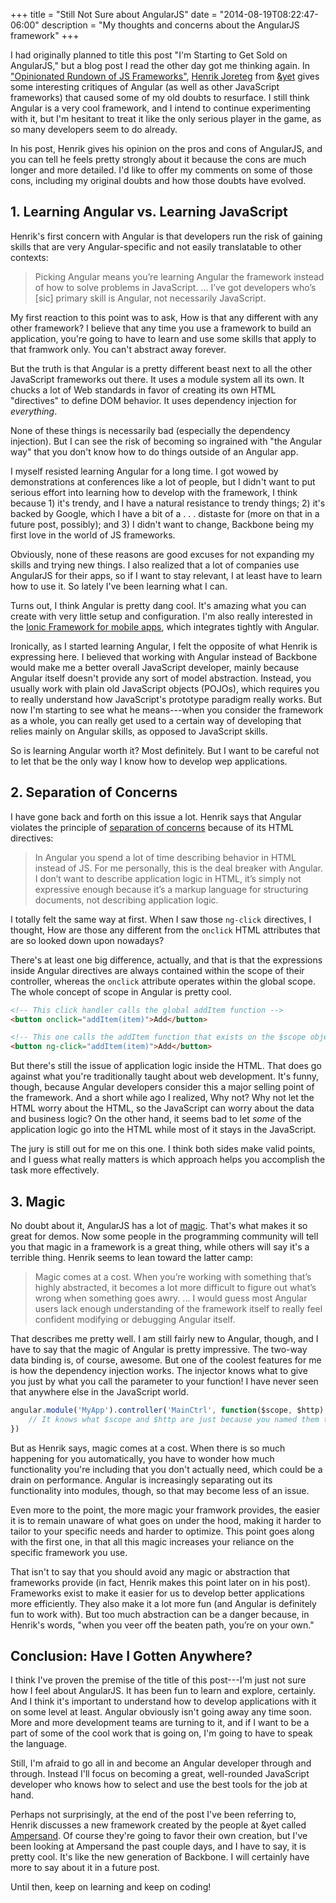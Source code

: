 +++
title = "Still Not Sure about AngularJS"
date = "2014-08-19T08:22:47-06:00"
description = "My thoughts and concerns about the AngularJS framework"
+++

I had originally planned to title this post "I'm Starting to Get Sold on
AngularJS," but a blog post I read the other day got me thinking again. In
["Opinionated Rundown of JS Frameworks"](https://blog.andyet.com/2014/08/13/opinionated-rundown-of-js-frameworks),
[Henrik Joreteg](https://twitter.com/HenrikJoreteg) from
[&yet](http://andyet.com) gives some interesting critiques of Angular (as well
as other JavaScript frameworks) that caused some of my old doubts to resurface.
I still think Angular is a very cool framework, and I intend to continue
experimenting with it, but I'm hesitant to treat it like the only serious player
in the game, as so many developers seem to do already.

<!--more-->

In his post, Henrik gives his opinion on the pros and cons of AngularJS, and you
can tell he feels pretty strongly about it because the cons are much longer and
more detailed. I'd like to offer my comments on some of those cons, including my
original doubts and how those doubts have evolved.

## 1. Learning Angular vs. Learning JavaScript

Henrik's first concern with Angular is that developers run the risk of gaining
skills that are very Angular-specific and not easily translatable to other
contexts:

> Picking Angular means you’re learning Angular the framework instead of how to
> solve problems in JavaScript. ... I’ve got developers who’s [sic] primary
> skill is Angular, not necessarily JavaScript.

My first reaction to this point was to ask, How is that any different with any
other framework? I believe that any time you use a framework to build an
application, you're going to have to learn and use some skills that apply to
that framwork only. You can't abstract away forever.

But the truth is that Angular is a pretty different beast next to all the other
JavaScript frameworks out there. It uses a module system all its own. It chucks
a lot of Web standards in favor of creating its own HTML "directives" to define
DOM behavior. It uses dependency injection for _everything_.

None of these things is necessarily bad (especially the dependency injection).
But I can see the risk of becoming so ingrained with "the Angular way" that you
don't know how to do things outside of an Angular app.

I myself resisted learning Angular for a long time. I got wowed by
demonstrations at conferences like a lot of people, but I didn't want to put
serious effort into learning how to develop with the framework, I think
because 1) it's trendy, and I have a natural resistance to trendy things; 2)
it's backed by Google, which I have a bit of a . . . distaste for (more on that
in a future post, possibly); and 3) I didn't want to change, Backbone being my
first love in the world of JS frameworks.

Obviously, none of these reasons are good excuses for not expanding my skills
and trying new things. I also realized that a lot of companies use AngularJS for
their apps, so if I want to stay relevant, I at least have to learn how to use
it. So lately I've been learning what I can.

Turns out, I think Angular is pretty dang cool. It's amazing what you can create
with very little setup and configuration. I'm also really interested in the
[Ionic Framework for mobile apps](http://ionicframework.com), which integrates
tightly with Angular.

Ironically, as I started learning Angular, I felt the opposite of what Henrik is
expressing here. I believed that working with Angular instead of Backbone would
make me a better overall JavaScript developer, mainly because Angular itself
doesn't provide any sort of model abstraction. Instead, you usually work with
plain old JavaScript objects (POJOs), which requires you to really understand
how JavaScript's prototype paradigm really works. But now I'm starting to see
what he means---when you consider the framework as a whole, you can really get
used to a certain way of developing that relies mainly on Angular skills, as
opposed to JavaScript skills.

So is learning Angular worth it? Most definitely. But I want to be careful not
to let that be the only way I know how to develop wep applications.

## 2. Separation of Concerns

I have gone back and forth on this issue a lot. Henrik says that Angular
violates the principle of
[separation of concerns](http://en.wikipedia.org/wiki/Separation_of_concerns)
because of its HTML directives:

> In Angular you spend a lot of time describing behavior in HTML instead of JS.
> For me personally, this is the deal breaker with Angular. I don’t want to
> describe application logic in HTML, it’s simply not expressive enough because
> it’s a markup language for structuring documents, not describing application
> logic.

I totally felt the same way at first. When I saw those `ng-click` directives, I
thought, How are those any different from the `onclick` HTML attributes that are
so looked down upon nowadays?

There's at least one big difference, actually, and that is that the expressions
inside Angular directives are always contained within the scope of their
controller, whereas the `onclick` attribute operates within the global scope.
The whole concept of scope in Angular is pretty cool.

```html
<!-- This click handler calls the global addItem function -->
<button onclick="addItem(item)">Add</button>

<!-- This one calls the addItem function that exists on the $scope object of the controller -->
<button ng-click="addItem(item)">Add</button>
```

But there's still the issue of application logic inside the HTML. That does go
against what you're traditionally taught about web development. It's funny,
though, because Angular developers consider this a major selling point of the
framework. And a short while ago I realized, Why not? Why not let the HTML worry
about the HTML, so the JavaScript can worry about the data and business logic?
On the other hand, it seems bad to let _some_ of the application logic go into
the HTML while most of it stays in the JavaScript.

The jury is still out for me on this one. I think both sides make valid points,
and I guess what really matters is which approach helps you accomplish the task
more effectively.

## 3. Magic

No doubt about it, AngularJS has a lot of
[magic](http://en.wikipedia.org/wiki/Magic_%28programming%29). That's what makes
it so great for demos. Now some people in the programming community will tell
you that magic in a framework is a great thing, while others will say it's a
terrible thing. Henrik seems to lean toward the latter camp:

> Magic comes at a cost. When you’re working with something that’s highly
> abstracted, it becomes a lot more difficult to figure out what’s wrong when
> something goes awry. ... I would guess most Angular users lack enough
> understanding of the framework itself to really feel confident modifying or
> debugging Angular itself.

That describes me pretty well. I am still fairly new to Angular, though, and I
have to say that the magic of Angular is pretty impressive. The two-way data
binding is, of course, awesome. But one of the coolest features for me is how
the dependency injection works. The injector knows what to give you just by what
you call the parameter to your function! I have never seen that anywhere else in
the JavaScript world.

```javascript
angular.module('MyApp').controller('MainCtrl', function($scope, $http) {
    // It knows what $scope and $http are just because you named them that!
})
```

But as Henrik says, magic comes at a cost. When there is so much happening for
you automatically, you have to wonder how much functionality you're including
that you don't actually need, which could be a drain on performance. Angular is
increasingly separating out its functionality into modules, though, so that may
become less of an issue.

Even more to the point, the more magic your framwork provides, the easier it is
to remain unaware of what goes on under the hood, making it harder to tailor to
your specific needs and harder to optimize. This point goes along with the first
one, in that all this magic increases your reliance on the specific framework
you use.

That isn't to say that you should avoid any magic or abstraction that frameworks
provide (in fact, Henrik makes this point later on in his post). Frameworks
exist to make it easier for us to develop better applications more efficiently.
They also make it a lot more fun (and Angular is definitely fun to work with).
But too much abstraction can be a danger because, in Henrik's words, "when you
veer off the beaten path, you’re on your own."

## Conclusion: Have I Gotten Anywhere?

I think I've proven the premise of the title of this post---I'm just not sure
how I feel about AngularJS. It has been fun to learn and explore, certainly. And
I think it's important to understand how to develop applications with it on some
level at least. Angular obviously isn't going away any time soon. More and more
development teams are turning to it, and if I want to be a part of some of the
cool work that is going on, I'm going to have to speak the language.

Still, I'm afraid to go all in and become an Angular developer through and
through. Instead I'll focus on becoming a great, well-rounded JavaScript
developer who knows how to select and use the best tools for the job at hand.

Perhaps not surprisingly, at the end of the post I've been referring to, Henrik
discusses a new framework created by the people at &yet called
[Ampersand](http://ampersandjs.com). Of course they're going to favor their own
creation, but I've been looking at Ampersand the past couple days, and I have to
say, it is pretty cool. It's like the new generation of Backbone. I will
certainly have more to say about it in a future post.

Until then, keep on learning and keep on coding!
